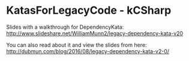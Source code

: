 KatasForLegacyCode - kCSharp
==============
Slides with a walkthrough for DependencyKata:
http://www.slideshare.net/WilliamMunn2/legacy-dependency-kata-v20

You can also read about it and view the slides from here:
http://dubmun.com/blog/2016/08/legacy-dependency-kata-v2-0/
